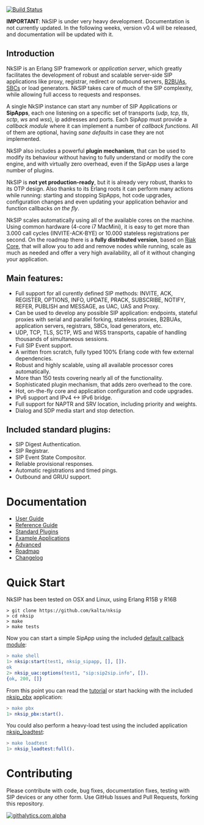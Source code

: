 [![Build Status](https://travis-ci.org/kalta/nksip.png?branch=master)](https://travis-ci.org/kalta/nksip)

**IMPORTANT**: NkSIP is under very heavy development. Documentation is not currently updated. In the following weeks, version v0.4 will be released, and documentation will be updated with it.


## Introduction

NkSIP is an Erlang SIP framework or _application server_, which greatly facilitates the development of robust and scalable server-side SIP applications like proxy, registrar, redirect or outbound servers, [B2BUAs](http://en.wikipedia.org/wiki/Back-to-back_user_agent), [SBCs](https://en.wikipedia.org/wiki/Session_border_controller) or load generators. NkSIP takes care of much of the SIP complexity, while allowing full access to requests and responses. 

A single NkSIP instance can start any number of SIP Applications or **SipApps**, each one listening on a specific set of transports (_udp_, _tcp_, _tls_, _sctp_, _ws_ and _wss_), ip addresses and ports. Each SipApp must provide a _callback module_ where it can implement a number of _callback functions_. All of them are optional, having _sane defaults_ in case they are not implemented.

NkSIP also includes a powerful **plugin mechanism**, that can be used to modify its behaviour without having to fully understand or modify the core engine, and with virtually zero overhead, even if the SipApp uses a large number of plugins.

NkSIP is **not yet production-ready**, but it is already very robust, thanks to its OTP design. Also thanks to its Erlang roots it can perform many actions while running: starting and stopping SipApps, hot code upgrades, configuration changes and even updating your application behavior and  function callbacks _on the fly_.

NkSIP scales automatically using all of the available cores on the machine. Using common hardware (4-core i7 MacMini), it is easy to get more than 3.000 call cycles (INVITE-ACK-BYE) or 10.000 stateless registrations per second. On the roadmap there is a **fully distributed version**, based on [Riak Core](https://github.com/basho/riak_core), that will allow you to add and remove nodes while running, scale as much as needed and offer a very high availability, all of it without changing your application.


## Main features:
* Full support for all curently defined SIP methods: INVITE, ACK, REGISTER, OPTIONS, INFO, UPDATE, PRACK, SUBSCRIBE, NOTIFY, REFER, PUBLISH and MESSAGE, as UAC, UAS and Proxy.
* Can be used to develop any possible SIP application: endpoints, stateful proxies with serial and parallel forking, stateless proxies, B2BUAs, application servers, registrars, SBCs, load generators, etc. 
* UDP, TCP, TLS, SCTP, WS and WSS transports, capable of handling thousands of simultaneous sessions.
* Full SIP Event support.
* A written from scratch, fully typed 100% Erlang code with few external dependencies.
* Robust and highly scalable, using all available processor cores automatically.
* More than 150 tests covering nearly all of the functionality.
* Sophisticated plugin mechanism, that adds zero overhead to the core.
* Hot, on-the-fly core and application configuration and code upgrades.
* IPv6 support and IPv4 <-> IPv6 bridge.
* Full support for NAPTR and SRV location, including priority and weights.
* Dialog and SDP media start and stop detection.

## Included standard plugins:
* SIP Digest Authentication.
* SIP Registrar.
* SIP Event State Compositor.
* Reliable provisional responses.
* Automatic registrations and timed pings.
* Outbound and GRUU support.


# Documentation

* [User Guide](doc#user-guide)
* [Reference  Guide](doc#reference-guide)
* [Standard Plugins](doc#standard-plugins)
* [Example Applications](doc#example-applications)
* [Advanced](doc#advanced)
* [Roadmap](doc/roadmap.md)
* [Changelog](doc/changelog.md)


# Quick Start

NkSIP has been tested on OSX and Linux, using Erlang R15B y R16B

```
> git clone https://github.com/kalta/nksip
> cd nksip
> make
> make tests
```

Now you can start a simple SipApp using the included [default callback module](src/nksip_sipapp.erl):
```erlang
> make shell
1> nksip:start(test1, nksip_sipapp, [], []).
ok
2> nksip_uac:options(test1, "sip:sip2sip.info", []).
{ok, 200, []}
```
 
From this point you can read the [tutorial](doc/guide/tutorial.md) or start hacking with the included [nksip_pbx](doc/samples/pbx.md) application:
```erlang
> make pbx
1> nksip_pbx:start().
```

You could also perform a heavy-load test using the included application [nksip_loadtest](doc/samples/loadtest.md):
```erlang
> make loadtest
1> nksip_loadtest:full().
```

# Contributing

Please contribute with code, bug fixes, documentation fixes, testing with SIP devices or any other form. Use 
GitHub Issues and Pull Requests, forking this repository.


[![githalytics.com alpha](https://cruel-carlota.pagodabox.com/eaae4b01a225feae6da3b7142c17d8c0 "githalytics.com")](http://githalytics.com/kalta/nksip)
